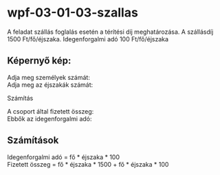 # wpf-03-01-03-szallas
A feladat szállás foglalás esetén a térítési díj meghatározása. A szállásdíj 1500 Ft/fő/éjszaka. Idegenforgalmi adó 100 Ft/fő/éjszaka

 ## Képernyő kép:  

Adja meg személyek számát:  
Adja meg az éjszakák számát:  

Számítás 

A csoport által fizetett összeg:  
Ebbők az idegenforgalmi adó:  

## Számítások
Idegenforgalmi adó = fő * éjszaka * 100  
Fizetett összeg = fő * éjszaka * 1500 + fő * éjszaka * 100

